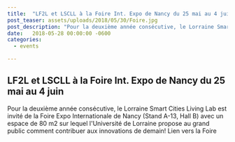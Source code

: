 ```yaml
---
title:  "LF2L et LSCLL à la Foire Int. Expo de Nancy du 25 mai au 4 juin"
post_teaser: assets/uploads/2018/05/30/Foire.jpg
post_description: "Pour la deuxième année consécutive, le Lorraine Smart Cities Living Lab est invité de la Foire Expo Internationale de Nancy (Stand A-13, Hall B) avec un espace de 80 m2 sur lequel l'Université de Lorraine propose au grand public comment contribuer aux innovations de demain! Lien vers la Foire"
date:   2018-05-28 00:00:00 -0600
categories: 
  - events

---
```


## LF2L et LSCLL à la Foire Int. Expo de Nancy du 25 mai au 4 juin

Pour la deuxième année consécutive, le Lorraine Smart Cities Living Lab est invité de la Foire Expo Internationale de Nancy (Stand A-13, Hall B) avec un espace de 80 m2 sur lequel l'Université de Lorraine propose au grand public comment contribuer aux innovations de demain! Lien vers la Foire

